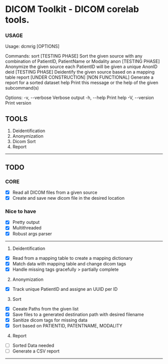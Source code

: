 # DICOM Toolkit - DICOM corelab tools.

### USAGE
Usage: dcmrig [OPTIONS] <COMMAND>

Commands:
  sort    [TESTING PHASE] Sort the given source with any combination of PatientID, PatientName or Modality
  anon    [TESTING PHASE] Anonymize the given source each PatientID will be given a unique AnonID
  deid    [TESTING PHASE] Deidentify the given source based on a mapping table
  report  [UNDER CONSTRUCTION] [NON FUNCTIONAL] Generate a report for a sorted dataset
  help    Print this message or the help of the given subcommand(s)

Options:
  -v, --verbose  Verbose output
  -h, --help     Print help
  -V, --version  Print version

## TOOLS
1. Deidentification
2. Anonymization
3. Dicom Sort
4. Report

---
## TODO
### CORE
- [x] Read all DICOM files from a given source
- [x] Create and save new dicom file in the desired location
### Nice to have
- [x] Pretty output
- [x] Multithreaded
- [x] Robust args parser

---
1. Deidentification
- [x] Read from a mapping table to create a mapping dictionary
- [x] Match data with mapping table and change dicom tags
- [x] Handle missing tags gracefully > partially complete

2. Anonymization
- [x] Track unique PatientID and assigne an UUID per ID

3. Sort
- [x] Ceeate Paths from the given list
- [x] Save files to a generated destination path with desired filename
- [x] Sanitize dicom tags for missing data
- [x] Sort based on PATIENTID, PATENTNAME, MODALITY

4. Report
- [ ] Sorted Data needed
- [ ] Generate a CSV report
---